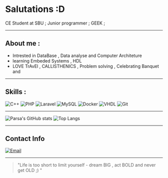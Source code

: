 # Salutations :D

CE Student at SBU ;
Junior programmer ;
GEEK ;

---

## About me :
- Intrested in DataBase , Data analyse and Computer Architeture 
- learning Embeded Systems , HDL 
- LOVE TrAvEl , CALLISTHENICS , Problem solving , Celebrating Banquet and 

---

## Skills :
![C++](https://img.shields.io/badge/-C++-00599C?logo=c%2B%2B&logoColor=white)
![PHP](https://img.shields.io/badge/-PHP-777BB4?logo=php&logoColor=white)
![Laravel](https://img.shields.io/badge/-Laravel-FF2D20?logo=laravel&logoColor=white)
![MySQL](https://img.shields.io/badge/-MySQL-4479A1?logo=mysql&logoColor=white)
![Docker](https://img.shields.io/badge/-Docker-2496ED?logo=docker&logoColor=white)
![VHDL](https://img.shields.io/badge/-VHDL-FFB300)
![Git](https://img.shields.io/badge/-Git-F05032?logo=git&logoColor=white)


---

![Parsa's GitHub stats](https://github-readme-stats.vercel.app/api?username=ParsaHmi&show_icons=true&theme=radical)
![Top Langs](https://github-readme-stats.vercel.app/api/top-langs/?username=ParsaHmi&layout=compact&theme=radical)

---

## Contact Info
[![Email](https://img.shields.io/badge/Email-parsa@example.com-red?logo=gmail&logoColor=white)](mailto:parsa@example.com)

---

> "Life is too short to limit yourself - dream BIG , act BOLD and never get OLD ;) "
